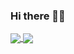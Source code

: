 ### Hi there 👋🏽

<a href="https://temak.dev">
  <img align="center" src="https://github-profile-stats-sooty.vercel.app/api?username=git-temak&count_private=true&show_icons=true&theme=radical" />
</a>
<a href="https://temak.dev">
  <img align="center" src="https://github-profile-stats-sooty.vercel.app/api/top-langs/?username=git-temak&layout=compact&langs_count=6&theme=radical" />
</a>
<!--
**git-temak/git-temak** is a ✨ _special_ ✨ repository because its `README.md` (this file) appears on your GitHub profile.

Here are some ideas to get you started:

- 👨🏽‍💻 I’m currently working on building bespoke WordPress projects and integrating AI for businesses
- 📱 I’m currently learning DevOps and Flutter
- 👯 I’m looking to collaborate on open source backend projects or AI-related projects
- 🤔 I’m looking for help with DevOps
- 💬 Ask me about Custom WordPress Development, Marketing Strategies, and Product Development
- 📫 How to reach me: hi@temak.dev